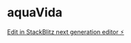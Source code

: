 # aquaVida

[Edit in StackBlitz next generation editor ⚡️](https://stackblitz.com/~/github.com/unaor/aquaVida)